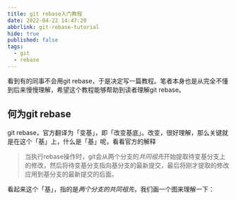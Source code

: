```yaml
---
title: git rebase入门教程
date: 2022-04-22 14:47:20
abbrlink: git-rebase-tutorial 
hide: true
published: false
tags: 
  - git
  - rebase
---
```

看到有的同事不会用git rebase，于是决定写一篇教程。笔者本身也是从完全不懂到后来慢慢理解，希望这个教程能够帮助到读者理解git rebase。

## 何为git rebase

git rebase，官方翻译为「变基」，即「改变基底」。改变，很好理解，那么关键就是在这个「基」上，什么是「基」呢，看看官方的解释

> 当执行rebase操作时，git会从两个分支的*共同祖先*开始提取待变基分支上的修改，然后将待变基分支指向基分支的最新提交，最后将刚才提取的修改应用到基分支的最新提交的后面。

看起来这个「基」，指的是*两个分支的共同祖先*，我们画一个图来理解一下：